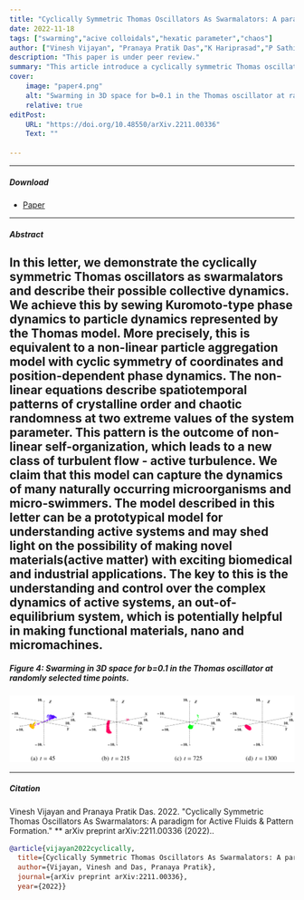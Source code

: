 ```yaml
---
title: "Cyclically Symmetric Thomas Oscillators As Swarmalators: A paradigm for Active Fluids \& Pattern Formation" 
date: 2022-11-18
tags: ["swarming","acive colloidals","hexatic parameter","chaos"]
author: ["Vinesh Vijayan", "Pranaya Pratik Das","K Hariprasad","P Sathish Kumar"]
description: "This paper is under peer review." 
summary: "This article introduce a cyclically symmetric Thomas oscillator model coupled with Kuramoto‑type phase dynamics—dubbed “swarmalators”—that self‑organise into both crystalline and chaotic spatiotemporal patterns, offering a versatile paradigm for active fluids and pattern formation in active matter systems." 
cover:
    image: "paper4.png"
    alt: "Swarming in 3D space for b=0.1 in the Thomas oscillator at randomly selected time points."
    relative: true
editPost:
    URL: "https://doi.org/10.48550/arXiv.2211.00336"
    Text: ""

---
```


---

##### Download

+ [Paper](paper4.pdf)

---

##### Abstract

In this letter, we demonstrate the cyclically symmetric Thomas oscillators as swarmalators and describe their possible collective dynamics. We achieve this by sewing Kuromoto-type phase dynamics to particle dynamics represented by the Thomas model. More precisely, this is equivalent to a non-linear particle aggregation model with cyclic symmetry of coordinates and position-dependent phase dynamics. The non-linear equations describe spatiotemporal patterns of crystalline order and chaotic randomness at two extreme values of the system parameter. This pattern is the outcome of non-linear self-organization, which leads to a new class of turbulent flow - active turbulence. We claim that this model can capture the dynamics of many naturally occurring microorganisms and micro-swimmers. The model described in this letter can be a prototypical model for understanding active systems and may shed light on the possibility of making novel materials(active matter) with exciting biomedical and industrial applications. The key to this is the understanding and control over the complex dynamics of active systems, an out-of-equilibrium system, which is potentially helpful in making functional materials, nano and micromachines. 
---

##### Figure 4: Swarming in 3D space for b=0.1 in the Thomas oscillator at randomly selected time points.

![](paper4.png)

---


##### Citation

Vinesh Vijayan and Pranaya Pratik Das. 2022. "Cyclically Symmetric Thomas Oscillators As Swarmalators: A paradigm for Active Fluids \& Pattern Formation." ** arXiv preprint arXiv:2211.00336 (2022)..

```BibTeX
@article{vijayan2022cyclically,
  title={Cyclically Symmetric Thomas Oscillators As Swarmalators: A paradigm for Active Fluids \& Pattern Formation},
  author={Vijayan, Vinesh and Das, Pranaya Pratik},
  journal={arXiv preprint arXiv:2211.00336},
  year={2022}}
```